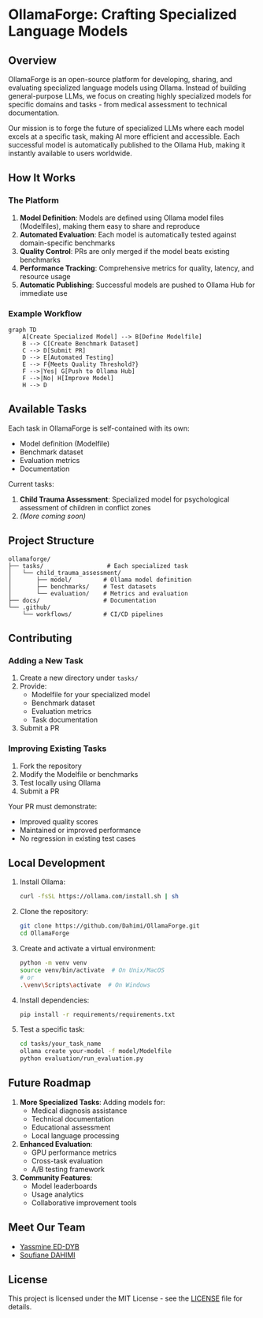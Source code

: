 

# **OllamaForge: Crafting Specialized Language Models**

## **Overview**
OllamaForge is an open-source platform for developing, sharing, and evaluating specialized language models using Ollama. Instead of building general-purpose LLMs, we focus on creating highly specialized models for specific domains and tasks - from medical assessment to technical documentation.

Our mission is to forge the future of specialized LLMs where each model excels at a specific task, making AI more efficient and accessible. Each successful model is automatically published to the Ollama Hub, making it instantly available to users worldwide.

## **How It Works**

### The Platform
1. **Model Definition**: Models are defined using Ollama model files (Modelfiles), making them easy to share and reproduce
2. **Automated Evaluation**: Each model is automatically tested against domain-specific benchmarks
3. **Quality Control**: PRs are only merged if the model beats existing benchmarks
4. **Performance Tracking**: Comprehensive metrics for quality, latency, and resource usage
5. **Automatic Publishing**: Successful models are pushed to Ollama Hub for immediate use

### Example Workflow
```mermaid
graph TD
    A[Create Specialized Model] --> B[Define Modelfile]
    B --> C[Create Benchmark Dataset]
    C --> D[Submit PR]
    D --> E[Automated Testing]
    E --> F{Meets Quality Threshold?}
    F -->|Yes| G[Push to Ollama Hub]
    F -->|No| H[Improve Model]
    H --> D
```

## **Available Tasks**
Each task in OllamaForge is self-contained with its own:
- Model definition (Modelfile)
- Benchmark dataset
- Evaluation metrics
- Documentation

Current tasks:
1. **Child Trauma Assessment**: Specialized model for psychological assessment of children in conflict zones
2. *(More coming soon)*

## **Project Structure**
```
ollamaforge/
├── tasks/                  # Each specialized task
│   └── child_trauma_assessment/
│       ├── model/         # Ollama model definition
│       ├── benchmarks/    # Test datasets
│       └── evaluation/    # Metrics and evaluation
├── docs/                  # Documentation
└── .github/
    └── workflows/         # CI/CD pipelines
```

## **Contributing**

### Adding a New Task
1. Create a new directory under `tasks/`
2. Provide:
   - Modelfile for your specialized model
   - Benchmark dataset
   - Evaluation metrics
   - Task documentation
3. Submit a PR

### Improving Existing Tasks
1. Fork the repository
2. Modify the Modelfile or benchmarks
3. Test locally using Ollama
4. Submit a PR

Your PR must demonstrate:
- Improved quality scores
- Maintained or improved performance
- No regression in existing test cases

## **Local Development**

1. Install Ollama:
   ```bash
   curl -fsSL https://ollama.com/install.sh | sh
   ```

2. Clone the repository:
   ```bash
   git clone https://github.com/Dahimi/OllamaForge.git
   cd OllamaForge
   ```

3. Create and activate a virtual environment:
   ```bash
   python -m venv venv
   source venv/bin/activate  # On Unix/MacOS
   # or
   .\venv\Scripts\activate  # On Windows
   ```

4. Install dependencies:
   ```bash
   pip install -r requirements/requirements.txt
   ```

5. Test a specific task:
   ```bash
   cd tasks/your_task_name
   ollama create your-model -f model/Modelfile
   python evaluation/run_evaluation.py
   ```

## **Future Roadmap**
1. **More Specialized Tasks**: Adding models for:
   - Medical diagnosis assistance
   - Technical documentation
   - Educational assessment
   - Local language processing
2. **Enhanced Evaluation**: 
   - GPU performance metrics
   - Cross-task evaluation
   - A/B testing framework
3. **Community Features**:
   - Model leaderboards
   - Usage analytics
   - Collaborative improvement tools

## **Meet Our Team**
- [Yassmine ED-DYB](https://www.linkedin.com/in/yassmineeddyb/)
- [Soufiane DAHIMI](https://www.linkedin.com/in/soufiane-dahimi/)

## **License**
This project is licensed under the MIT License - see the [LICENSE](LICENSE) file for details.


